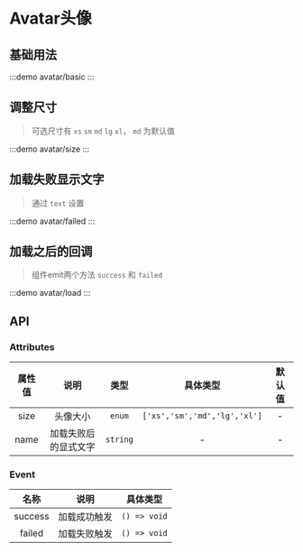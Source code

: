 # Avatar头像


## 基础用法
:::demo avatar/basic
:::

## 调整尺寸

> 可选尺寸有 `xs` `sm` `md` `lg` `xl`， `md` 为默认值

:::demo avatar/size
:::

## 加载失败显示文字

> 通过 `text` 设置

:::demo avatar/failed
:::

## 加载之后的回调
> 组件emit两个方法 `success` 和 `failed`

:::demo avatar/load
:::

## API

### Attributes
| 属性值 |         说明         |   类型   |           具体类型           | 默认值 |
| :----: | :------------------: | :------: | :--------------------------: | :----: |
|  size  |       头像大小       |  `enum`  | `['xs','sm','md','lg','xl']` |   -    |
|  name  | 加载失败后的显式文字 | `string` |              -               |   -    |

### Event
|  名称   |     说明     |   具体类型   |
| :-----: | :----------: | :----------: |
| success | 加载成功触发 | `() => void` |
| failed  | 加载失败触发 | `() => void` |
